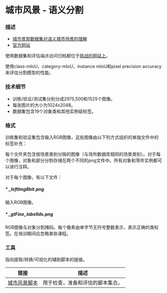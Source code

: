 # 城市风景 - 语义分割

### 描述

- [城市景观数据集对语义城市场景的理解](https://www.cv-foundation.org/openaccess/content_cvpr_2016/papers/Cordts_The_Cityscapes_Dataset_CVPR_2016_paper.pdf)
- [官方网站](https://www.cityscapes-dataset.com/)

使用数据集和评估端点访问归档都位于[挑战的网站上](https://www.cityscapes-dataset.com/)。

使用class-mIoU，category-mIoU，instance mIoU和pixel precision accuracy来评估分割模型的性能。

### 技术细节

- 训练/验证/测试集分别分成2975,500和1525个图像。
- 每张图片的大小为1024x2048。
- 数据集包含19个对象类和其他实例级标签。

### 格式

训练集和验证集包含输入RGB图像，这些图像由以下列方式组织的单独文件中的标签补充：

每个文件夹包含按场景类别分隔的图像（与场所数据库相同的场景类别）。对于每个图像，对象和部分分割存储在两个不同的png文件中。所有对象和零件实例都可以进行注释。

对于每个图像，有以下文件：

##### * _leftImg8bit.png

输入RGB图像。

##### * _gtFine_labelIds.png

RGB图像与对象分割掩码。每个像素由单字节无符号整数表示，表示正确的类标签。在培训期间应忽略某些课程。

### 工具

指向提取/转换/可视化的辅助脚本的链接。

| 链接                                                         | 描述                             |
| ------------------------------------------------------------ | -------------------------------- |
| [城市风景脚本](https://github.com/mcordts/cityscapesScripts) | 用于检查，准备和评估的脚本集合。 |